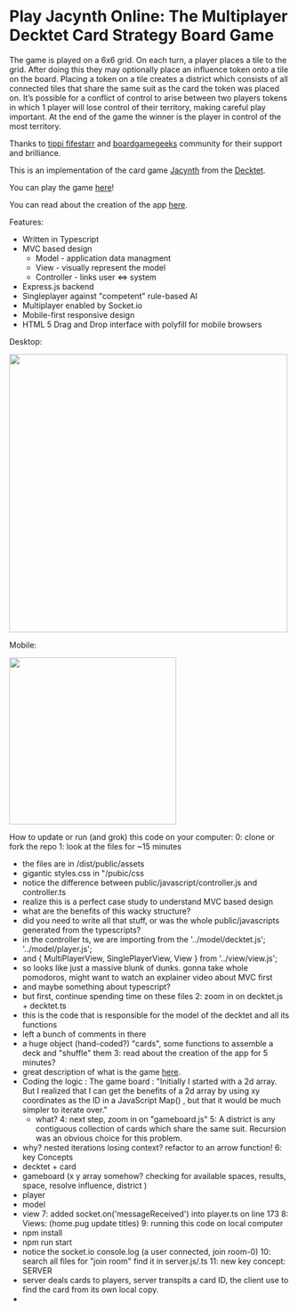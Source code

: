 # Play Jacynth Online: The Multiplayer Decktet Card Strategy Board Game 
The game is played on a 6x6 grid. 
On each turn, a player places a tile to the grid. 
After doing this they may optionally place an influence token onto a tile on the board.
Placing a token on a tile creates a district which consists of all connected tiles that share the same suit as the card the token was placed on. 
It’s possible for a conflict of control to arise between two players tokens in which 1 player will lose control of their territory, making careful play important. 
At the end of the game the winner is the player in control of the most territory.

Thanks to [tippi fifestarr](https://docs.google.com/document/d/1gSOh652o_VuaMIhpcPCb6gOQvqDzA_c-RrF42cpAr0E/edit?usp=sharing) and [boardgamegeeks](https://boardgamegeek.com/thread/2680837/web-adaptation-jacynth) community for their support and brilliance.

This is an implementation of the card game [Jacynth](http://wiki.decktet.com/game:jacynth) from the [Decktet](https://www.decktet.com/). 

You can play the game [here](https://jacynth.herokuapp.com/)!

You can read about the creation of the app [here](https://dylan-cairns.github.io/Jacynth/).

Features:
- Written in Typescript
- MVC based design
  - Model - application data managment
  - View - visually represent the model
  - Controller - links user <=> system
- Express.js backend
- Singleplayer against "competent" rule-based AI
- Multiplayer enabled by Socket.io
- Mobile-first responsive design
- HTML 5 Drag and Drop interface with polyfill for mobile browsers

Desktop:
<p float="middle">
  <img src="screenshots/Screen Shot 2021-07-07 at 13.32.06.png" width="500" /> 
</p>
Mobile:
<p float="middle">
  <img src="screenshots/Screen Shot 2021-07-07 at 13.31.52.png" width="300" />
</p>

How to update or run (and grok) this code on your computer:
0: clone or fork the repo
1: look at the files for ~15 minutes
  - the files are in /dist/public/assets
  - gigantic styles.css in "/pubic/css
  - notice the difference between public/javascript/controller.js and controller.ts
  - realize this is a perfect case study to understand MVC based design
  - what are the benefits of this wacky structure?
  - did you need to write all that stuff, or was the whole public/javascripts generated from the typescripts?
  - in the controller ts, we are importing from the '../model/decktet.js'; '../model/player.js';
  - and { MultiPlayerView, SinglePlayerView, View } from '../view/view.js';
  - so looks like just a massive blunk of dunks.  gonna take whole pomodoros, might want to watch an explainer video about MVC first
  - and maybe something about typescript?
  - but first, continue spending time on these files
2: zoom in on decktet.js + decktet.ts
  - this is the code that is responsible for the model of the decktet and all its functions
  - left a bunch of comments in there
  - a huge object (hand-coded?) "cards", some functions to assemble a deck and "shuffle" them
3: read about the creation of the app for 5 minutes?
  - great description of what is the game [here](https://dylan-cairns.github.io/Jacynth/).
  - Coding the logic : The game board : "Initially I started with a 2d array. But I realized that I can get the benefits of a 2d array by using xy coordinates as the ID in a JavaScript Map() , but that it would be much simpler to iterate over." 
    - what?
4: next step, zoom in on "gameboard.js"
5: A district is any contiguous collection of cards which share the same suit. Recursion was an obvious choice for this problem. 
  - why?
nested iterations losing context? refactor to an arrow function!
6: key Concepts
  - decktet + card
  - gameboard (x y array somehow? checking for available spaces, results, space, resolve influence, district )
  - player
  - model
  - view
7: added socket.on('messageReceived') into player.ts on line 173
8: Views: (home.pug update titles)
9: running this code on local computer
  - npm install
  - npm run start
  - notice the socket.io console.log (a user connected, join room-0)
10: search all files for "join room" find it in server.js/.ts
11: new key concept: SERVER
  - server deals cards to players, server transpits a card ID, the client use to find the card from its own local copy.
  - 
